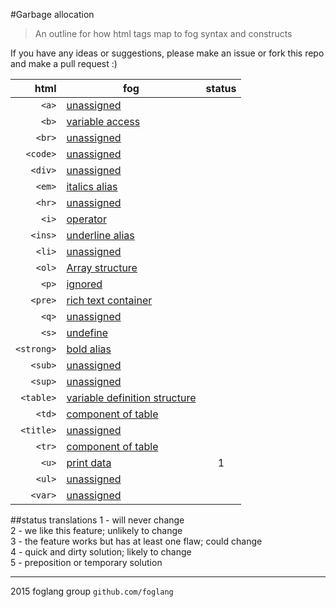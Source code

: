 #Garbage allocation
>An outline for how html tags map to fog syntax and constructs

If you have any ideas or suggestions, please make an issue or fork this repo and make a pull request :)

html|fog|status
---:|---|:----:
`<a>`|[unassigned](https://github.com/foglang/garbage-allocation/blob/master/tags/a/a.yaml)|
`<b>`|[variable access](https://github.com/foglang/garbage-allocation/blob/master/tags/b/b.yaml)|
`<br>`|[unassigned](https://github.com/foglang/garbage-allocation/blob/master/tags/br/br.yaml)|
`<code>`|[unassigned](https://github.com/foglang/garbage-allocation/blob/master/tags/code/code.yaml)|
`<div>`|[unassigned](https://github.com/foglang/garbage-allocation/blob/master/tags/div/div.yaml)|
`<em>`|[italics alias](https://github.com/foglang/garbage-allocation/blob/master/tags/i/i.yaml)|
`<hr>`|[unassigned](https://github.com/foglang/garbage-allocation/blob/master/tags/hr/hr.yaml)|
`<i>`|[operator](https://github.com/foglang/garbage-allocation/blob/master/tags/i/i.yaml)|
`<ins>`|[underline alias](https://github.com/foglang/garbage-allocation/blob/master/tags/u/u.yaml)|
`<li>`|[unassigned](https://github.com/foglang/garbage-allocation/blob/master/tags/li/li.yaml)|
`<ol>`|[Array structure](https://github.com/foglang/garbage-allocation/blob/master/tags/ol/ol.yaml)|
`<p>`|[ignored](https://github.com/foglang/garbage-allocation/blob/master/tags/p/p.yaml)|
`<pre>`|[rich text container](https://github.com/foglang/garbage-allocation/blob/master/tags/pre/pre.yaml)|
`<q>`|[unassigned](https://github.com/foglang/garbage-allocation/blob/master/tags/q/q.yaml)|
`<s>`|[undefine](https://github.com/foglang/garbage-allocation/blob/master/tags/s/s.yaml)|
`<strong>`|[bold alias](https://github.com/foglang/garbage-allocation/blob/master/tags/b/b.yaml)|
`<sub>`|[unassigned](https://github.com/foglang/garbage-allocation/blob/master/tags/sub/sub.yaml)|
`<sup>`|[unassigned](https://github.com/foglang/garbage-allocation/blob/master/tags/sup/sup.yaml)|
`<table>`|[variable definition structure](https://github.com/foglang/garbage-allocation/blob/master/tags/table/table.yaml)|
`<td>`|[component of table](https://github.com/foglang/garbage-allocation/blob/master/tags/td/td.yaml)|
`<title>`|[unassigned](https://github.com/foglang/garbage-allocation/blob/master/tags/title/title.yaml)|
`<tr>`|[component of table](https://github.com/foglang/garbage-allocation/blob/master/tags/tr/tr.yaml)|
`<u>`|[print data](https://github.com/foglang/garbage-allocation/blob/master/tags/u/u.yaml)|1
`<ul>`|[unassigned](https://github.com/foglang/garbage-allocation/blob/master/tags/ul/ul.yaml)|
`<var>`|[unassigned](https://github.com/foglang/garbage-allocation/blob/master/tags/var/var.yaml)|

##status translations
1 - will never change<br>
2 - we like this feature; unlikely to change<br>
3 - the feature works but has at least one flaw; could change<br>
4 - quick and dirty solution; likely to change<br>
5 - preposition or temporary solution

---

2015 foglang group `github.com/foglang`